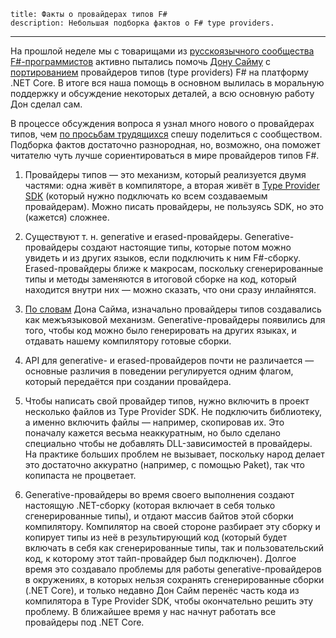     title: Факты о провайдерах типов F#
    description: Небольшая подборка фактов о F# type providers.
---

На прошлой неделе мы с товарищами из [русскоязычного сообщества
F#-программистов][fsharplang] активно пытались помочь [Дону Сайму][don-syme] с
[портированием][tp-issue] провайдеров типов (type providers) F# на платформу
.NET Core. В итоге вся наша помощь в основном вылилась в моральную поддержку и
обсуждение некоторых деталей, а всю основную работу Дон сделал сам.

В процессе обсуждения вопроса я узнал много нового о провайдерах типов, чем [по
просьбам трудящихся][fsharpchat-question] спешу поделиться с сообществом.
Подборка фактов достаточно разнородная, но, возможно, она поможет читателю чуть
лучше сориентироваться в мире провайдеров типов F#.

1. Провайдеры типов — это механизм, который реализуется двумя частями: одна
   живёт в компиляторе, а вторая живёт в [Type Provider SDK][tp-sdk] (который
   нужно подключать ко всем создаваемым провайдерам). Можно писать провайдеры,
   не пользуясь SDK, но это (кажется) сложнее.

2. Существуют т. н. generative и erased-провайдеры. Generative-провайдеры
   создают настоящие типы, которые потом можно увидеть и из других языков, если
   подключить к ним F#-сборку. Erased-провайдеры ближе к макросам, поскольку
   сгенерированные типы и методы заменяются в итоговой сборке на код, который
   находится внутри них — можно сказать, что они сразу инлайнятся.

3. [По словам][origins] Дона Сайма, изначально провайдеры типов создавались как
   межъязыковой механизм. Generative-провайдеры появились для того, чтобы код
   можно было генерировать на других языках, и отдавать нашему компилятору
   готовые сборки.

4. API для generative- и erased-провайдеров почти не различается — основные
   различия в поведении регулируется одним флагом, который передаётся при
   создании провайдера.

5. Чтобы написать свой провайдер типов, нужно включить в проект несколько файлов
   из Type Provider SDK. Не подключить библиотеку, а именно включить файлы —
   например, скопировав их. Это поначалу кажется весьма неаккуратным, но было
   сделано специально чтобы не добавлять DLL-зависимостей в провайдеры. На
   практике больших проблем не вызывает, поскольку народ делает это достаточно
   аккуратно (например, с помощью Paket), так что копипаста не процветает.

6. Generative-провайдеры во время своего выполнения создают настоящую
   .NET-сборку (которая включает в себя только сгенерированные типы), и отдают
   массив байтов этой сборки компилятору. Компилятор на своей стороне разбирает
   эту сборку и копирует типы из неё в результирующий код (который будет
   включать в себя как сгенерированные типы, так и пользовательский код, к
   которому этот тайп-провайдер был подключен). Долгое время это создавало
   проблемы для работы generative-провайдеров в окружениях, в которых нельзя
   сохранять сгенерированные сборки (.NET Core), и только недавно Дон Сайм
   перенёс часть кода из компилятора в Type Provider SDK, чтобы окончательно
   решить эту проблему. В ближайшее время у нас начнут работать все провайдеры
   под .NET Core.

[don-syme]: https://en.wikipedia.org/wiki/Don_Syme
[fsharpchat-question]: https://t.me/Fsharp_chat/36344
[fsharplang]: http://fsharplang.ru/
[origins]: https://github.com/Microsoft/visualfsharp/issues/2406#issuecomment-335328819
[tp-issue]: https://github.com/Microsoft/visualfsharp/issues/2406
[tp-sdk]: https://github.com/fsprojects/FSharp.TypeProviders.SDK
